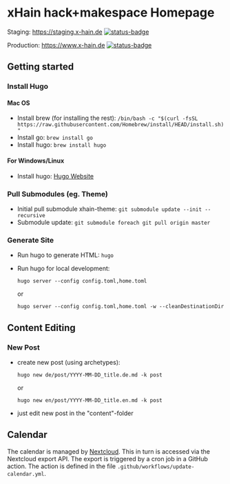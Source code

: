 # xHain hack+makespace Homepage

Staging: https://staging.x-hain.de [![status-badge](https://ci.x-hain.de/api/badges/xHain-hackspace/xhain-website/status.svg?branch=staging)](https://ci.x-hain.de/xHain-hackspace/xhain-website)

Production: https://www.x-hain.de  [![status-badge](https://ci.x-hain.de/api/badges/xHain-hackspace/xhain-website/status.svg?branch=main)](https://ci.x-hain.de/xHain-hackspace/xhain-website)

## Getting started

### Install Hugo

#### Mac OS

* Install brew (for installing the rest): ``/bin/bash -c "$(curl -fsSL https://raw.githubusercontent.com/Homebrew/install/HEAD/install.sh)"``
* Install go: ``brew install go``
* Install hugo: ``brew install hugo``

#### For Windows/Linux

* Install hugo: [Hugo Website](https://gohugo.io)

### Pull Submodules (eg. Theme)

* Initial pull submodule xhain-theme: ``git submodule update --init --recursive``
* Submodule update: ``git submodule foreach git pull origin master``

### Generate Site

* Run hugo to generate HTML: ``hugo``
* Run hugo for local development:

   ``hugo server --config config.toml,home.toml`` 

  or

  ``hugo server --config config.toml,home.toml -w --cleanDestinationDir``

## Content Editing

### New Post

* create new post (using archetypes):

  ``hugo new de/post/YYYY-MM-DD_title.de.md -k post``

  or

  ``hugo new en/post/YYYY-MM-DD_title.en.md -k post``

* just edit new post in the "content"-folder

## Calendar

The calendar is managed by [Nextcloud](https://files.x-hain.de/apps/calendar/dayGridMonth/now). This in turn is accessed via the Nextcloud export API. The export is triggered by a cron job in a GitHub action. The action is defined in the file `.github/workflows/update-calendar.yml`.